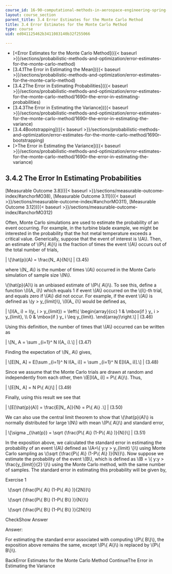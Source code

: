 ```yaml
---
course_id: 16-90-computational-methods-in-aerospace-engineering-spring-2014
layout: course_section
parent_title: 3.4 Error Estimates for the Monte Carlo Method
title: 3.4 Error Estimates for the Monte Carlo Method
type: course
uid: ed041125462b3411083140b32f255066

---
```


*   [<Error Estimates for the Monte Carlo Method]({{< baseurl >}}/sections/probabilistic-methods-and-optimization/error-estimates-for-the-monte-carlo-method)
*   [3.4.1The Error in Estimating the Mean]({{< baseurl >}}/sections/probabilistic-methods-and-optimization/error-estimates-for-the-monte-carlo-method)
*   [3.4.2The Error in Estimating Probabilities]({{< baseurl >}}/sections/probabilistic-methods-and-optimization/error-estimates-for-the-monte-carlo-method/1690r-the-error-in-estimating-probabilities)
*   [3.4.3The Error in Estimating the Variance]({{< baseurl >}}/sections/probabilistic-methods-and-optimization/error-estimates-for-the-monte-carlo-method/1690r-the-error-in-estimating-the-variance)
*   [3.4.4Bootstrapping]({{< baseurl >}}/sections/probabilistic-methods-and-optimization/error-estimates-for-the-monte-carlo-method/1690r-bootstrapping)
*   [\>The Error in Estimating the Variance]({{< baseurl >}}/sections/probabilistic-methods-and-optimization/error-estimates-for-the-monte-carlo-method/1690r-the-error-in-estimating-the-variance)

3.4.2 The Error In Estimating Probabilities
-------------------------------------------

[Measurable Outcome 3.8]({{< baseurl >}}/sections/measurable-outcome-index/#anchorMO38), [Measurable Outcome 3.11]({{< baseurl >}}/sections/measurable-outcome-index/#anchorMO311), [Measurable Outcome 3.12]({{< baseurl >}}/sections/measurable-outcome-index/#anchorMO312)

Often, Monte Carlo simulations are used to estimate the probability of an event occurring. For example, in the turbine blade example, we might be interested in the probability that the hot metal temperature exceeds a critical value. Generically, suppose that the event of interest is \\(A\\). Then, an estimate of \\(P\\{ A\\}\\) is the fraction of times the event \\(A\\) occurs out of the total number of trials,

| \\\[\\hat{p}(A) = \\frac{N\_ A}{N}\\\] | (3.45) 

where \\(N\_ A\\) is the number of times \\(A\\) occurred in the Monte Carlo simulation of sample size \\(N\\).

\\(\\hat{p}(A)\\) is an unbiased estimate of \\(P\\{ A\\}\\). To see this, define a function \\(I(A\_ i)\\) which equals 1 if event \\(A\\) occurred on the \\(i\\)-th trial, and equals zero if \\(A\\) did not occur. For example, if the event \\(A\\) is defined as \\(y > y\_{limit}\\), \\(I(A\_ i)\\) would be defined as,

| \\\[I(A\_ i) = I(y\_ i > y\_{limit}) = \\left\\{ \\begin{array}{cc} 1 & \\mbox{if } y\_ i > y\_{limit}, \\\\ 0 & \\mbox{if } y\_ i \\leq y\_{limit}. \\end{array}\\right.\\\] | (3.46) 

Using this definition, the number of times that \\(A\\) occurred can be written as

| \\\[N\_ A = \\sum \_{i=1}^ N I(A\_ i).\\\] | (3.47) 

Finding the expectation of \\(N\_ A\\) gives,

| \\\[E\[N\_ A\] = E\[\\sum \_{i=1}^ N I(A\_ i)\] = \\sum \_{i=1}^ N E\[I(A\_ i)\].\\\] | (3.48) 

Since we assume that the Monte Carlo trials are drawn at random and independently from each other, then \\(E\[I(A\_ i)\] = P\\{ A\\}\\). Thus,

| \\\[E\[N\_ A\] = N P\\{ A\\}\\\] | (3.49) 

Finally, using this result we see that

| \\\[E\[\\hat{p}(A)\] = \\frac{E\[N\_ A\]}{N} = P\\{ A\\} .\\\] | (3.50) 

We can also use the central limit theorem to show that \\(\\hat{p}(A)\\) is normally distributed for large \\(N\\) with mean \\(P\\{ A\\}\\) and standard error,

| \\\[\\sigma \_{\\hat{p}} = \\sqrt {\\frac{P\\{ A\\} (1-P\\{ A\\} )}{N}}\\\] | (3.51) 

In the exposition above, we calculated the standard error in estimating the probability of an event \\(A\\) defined as \\(A=\\{ y:y > y\_{limit} \\}\\) using Monte Carlo sampling as \\(\\sqrt {\\frac{P\\{ A\\} (1-P\\{ A\\} )}{N}}\\). Now suppose we estimate the probability of the event \\(B\\), which is defined as \\(B = \\{ y:y > \\frac{y\_{limit}}{2} \\}\\) using the Monte Carlo method, with the same number of samples. The standard error in estimating this probability will be given by,

Exercise 1

&nbsp; \\(\\sqrt {\\frac{P\\{ A\\} (1-P\\{ A\\} )}{2N}}\\) &nbsp;

&nbsp; \\(\\sqrt {\\frac{P\\{ B\\} (1-P\\{ B\\} )}{N}}\\) &nbsp;

&nbsp; \\(\\sqrt {\\frac{P\\{ B\\} (1-P\\{ B\\} )}{2N}}\\) &nbsp;

CheckShow Answer

Answer:

For estimating the standard error associated with computing \\(P\\{ B\\}\\), the exposition above remains the same, except \\(P\\{ A\\}\\) is replaced by \\(P\\{ B\\}\\).

BackError Estimates for the Monte Carlo Method ContinueThe Error in Estimating the Variance